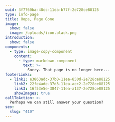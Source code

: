 ```yaml
---
uuid: 3f7760ba-48cc-11ea-b77f-2e728ce88125
type: info-page
title: Oops, Page Gone
image:
  show: false
  image: /uploads/icon.black.png
introduction:
  show: false
components:
  - type: image-copy-component
    content:
      - type: markdown-component
        text: >-
          Sorry. That page is no longer here...
footerLinks:
  - link1: e3863adc-37b0-11ea-850d-2e728ce88125
    link2: 22fe4ade-37d3-11ea-aec2-2e728ce88125
    link3: 16f53e5e-3847-11ea-a137-2e728ce88125
    showImages: true
callToAction: >-
  Perhaps we can still answer your question?
seo:
  slug: "410"
---
```

